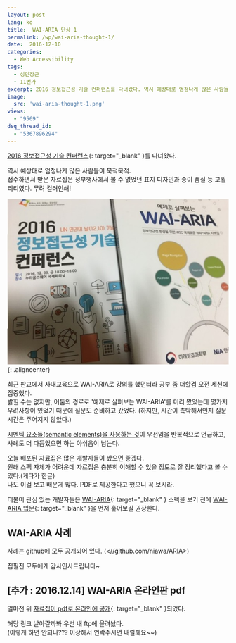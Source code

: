 ```yaml
---
layout: post
lang: ko
title:  WAI-ARIA 단상 1
permalink: /wp/wai-aria-thought-1/
date:  2016-12-10
categories:
  - Web Accessibility
tags:
  - 성민장군
  - 11번가
excerpt: 2016 정보접근성 기술 컨퍼런스를 다녀왔다. 역시 예상대로 엄청나게 많은 사람들이 북적북적. 접수하면서 받은 자료집은 정부행사에서 볼 수 없었던 표지 디자인과 종이 품질 등 고퀄리티였다. 무려 컬러인쇄! 최근 판교에서 사내교육으로 WAI-ARIA로 강의를 했던터라 공부 좀 더할겸 오전 세션에 집중했다. 밝힐 수는 없지만, 어둠의 경로로 ‘예제로 살펴보는 WAI-ARIA”를 미리 봤었는데 몇가지 우려사항이 있었기 때문에 질문도 준비하고 갔었다. 하지만, 시간이 촉박해서인지 질문 시간은 주어지지 않았다.
image:
  src: 'wai-aria-thought-1.png'
views:
  - "9569"
dsq_thread_id:
  - "5367896294"
---
```


[2016 정보접근성 기술 컨퍼런스](//www.wah.or.kr/board/boardView.asp?page=1&brd_sn=2&brd_idx=1017){: target="_blank" }를 다녀왔다.
  
역시 예상대로 엄청나게 많은 사람들이 북적북적.  
접수하면서 받은 자료집은 정부행사에서 볼 수 없었던 표지 디자인과 종이 품질 등 고퀄리티였다. 무려 컬러인쇄!

![정보접근성 기술 컨퍼런스 책자](/assets/img/2016/aria-book.jpg){: .aligncenter}

최근 판교에서 사내교육으로 WAI-ARIA로 강의를 했던터라 공부 좀 더할겸 오전 세션에 집중했다.  
밝힐 수는 없지만, 어둠의 경로로 '예제로 살펴보는 WAI-ARIA'를 미리 봤었는데 몇가지 우려사항이 있었기 때문에 질문도 준비하고 갔었다. (하지만, 시간이 촉박해서인지 질문 시간은 주어지지 않았다.)

[시멘틱 요소들(semantic elements)을 사용하는 것](//www.w3.org/TR/2010/WD-wai-aria-primer-20100916/#buildingaccessibleapplications)이 우선임을 반복적으로 언급하고, 사례도 더 다듬었으면 하는 아쉬움이 남는다.

오늘 배포된 자료집은 많은 개발자들이 봤으면 좋겠다.  
원래 스펙 자체가 어려운데 자료집은 충분히 이해할 수 있을 정도로 잘 정리했다고 볼 수 있다.(게다가 한글)  
나도 이걸 보고 배운게 많다. PDF로 제공한다고 했으니 꼭 보시라.

더불어 관심 있는 개발자들은 [WAI-ARIA](//www.w3.org/TR/wai-aria/){: target="_blank" } 스펙을 보기 전에 [WAI-ARIA 입문](//www.w3.org/TR/2010/WD-wai-aria-primer-20100916/){: target="_blank" }을 먼저 훑어보길 권장한다.

## WAI-ARIA 사례

사례는 github에 모두 공개되어 있다. (<//github.com/niawa/ARIA>)

집필진 모두에게 감사인사드립니다~

## [추가 : 2016.12.14] WAI-ARIA 온라인판 pdf

얼마전 위 [자료집이 pdf로 온라인에 공개](/assets/file/2016.12.14-WAI-ARIA.pdf){: target="_blank" }되었다.
  
해당 링크 날아갈까봐 우선 내 ftp에 올려놨다.  
(이렇게 하면 안되나??? 이상해서 연락주시면 내릴께요~~)